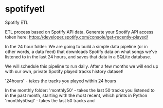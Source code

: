 # spotifyetl
Spotify ETL

ETL process based on Spotify API data.
Generate your Spotify API access token here: https://developer.spotify.com/console/get-recently-played/

In the 24 hour folder:
We are going to build a simple data pipeline (or in other words, a data feed) that downloads Spotify data on what songs we've listened to in the last 24 hours, and saves that data in a SQLite database.

We will schedule this pipeline to run daily. After a few months we will end up with our own, private Spotify played tracks history dataset!

'24hours' - takes the tracks you played within 24 hours


In the monthly folder:
'monthly50' - takes the last 50 tracks you listened to in the past month, starting with the most recent, which prints in Python
'monthly50sql' - takes the last 50 tracks and 


